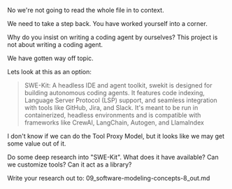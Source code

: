 No we're not going to read the whole file in to context.

We need to take a step back. You have worked yourself into a corner. 

Why do you insist on writing a coding agent by ourselves? This project is not about writing a coding agent.

We have gotten way off topic. 

Lets look at this as an option:

> SWE-Kit: A headless IDE and agent toolkit, swekit is designed for building autonomous coding agents. It features code indexing, Language Server Protocol (LSP) support, and seamless integration with tools like GitHub, Jira, and Slack. It's meant to be run in containerized, headless environments and is compatible with frameworks like CrewAI, LangChain, Autogen, and LlamaIndex

I don't know if we can do the Tool Proxy Model, but it looks like we may get some value out of it.

Do some deep research into "SWE-Kit". What does it have available? Can we customize tools? Can it act as a library?


Write your research out to: 09_software-modeling-concepts-8_out.md

